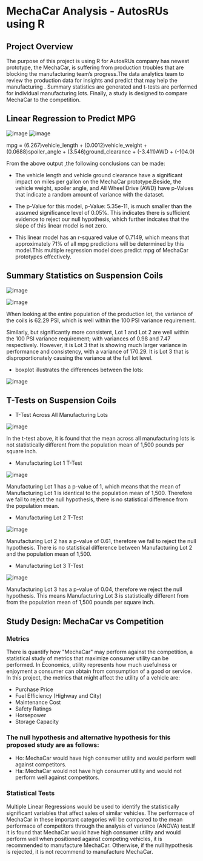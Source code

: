 # MechaCar Analysis - AutosRUs using R

## Project Overview

The purpose of this project is using R for AutosRUs company  has newest prototype, the MechaCar, is suffering from production troubles that are blocking the manufacturing team’s progress.The data analytics team to review the production data for insights and  predict  that may help the manufacturing . Summary statistics are generated and t-tests are performed for individual manufacturing lots. Finally, a study is designed to compare MechaCar to the competition.

## Linear Regression to Predict MPG

![image](https://github.com/NadaAdem/MechaCar_Statistical_Analysis/blob/main/Resources/lm.png )
![image](https://github.com/NadaAdem/MechaCar_Statistical_Analysis/blob/main/Resources/summary.png )

 mpg = (6.267)vehicle_length + (0.0012)vehicle_weight + (0.0688)spoiler_angle + (3.546)ground_clearance + (-3.411)AWD + (-104.0)
 
 From the above output ,the following conclusions can be made:
 
- The vehicle length and vehicle ground clearance have a significant impact on miles per gallon on the MechaCar prototype.Beside, the vehicle weight, spoiler angle, and All Wheel Drive (AWD) have p-Values that indicate a random amount of variance with the dataset.

- The p-Value for this model, p-Value: 5.35e-11, is much smaller than the assumed significance level of 0.05%. This indicates there is sufficient evidence to reject our null hypothesis, which further indcates that the slope of this linear model is not zero.

- This linear model has an r-squared value of 0.7149, which means that approximately 71% of all mpg predictions will be determined by this model.This multiple regression model does predict mpg of MechaCar prototypes effectively.
 

## Summary Statistics on Suspension Coils

![image](https://github.com/NadaAdem/MechaCar_Statistical_Analysis/blob/main/Resources/d4.png )

![image](https://github.com/NadaAdem/MechaCar_Statistical_Analysis/blob/main/Resources/d3.png )

When looking at the entire population of the production lot, the variance of the coils is 62.29 PSI, which is well within the 100 PSI variance requirement.

Similarly, but significantly more consistent, Lot 1 and Lot 2 are well within the 100 PSI variance requirement; with variances of 0.98 and 7.47 respectively. However, it is Lot 3 that is showing much larger variance in performance and consistency, with a variance of 170.29. It is Lot 3 that is disproportionately causing the variance at the full lot level.

- boxplot illustrates the differences between the lots:

![image](https://github.com/NadaAdem/MechaCar_Statistical_Analysis/blob/main/Resources/plot2.png)


## T-Tests on Suspension Coils

-  T-Test Across All Manufacturing Lots

![image](https://github.com/NadaAdem/MechaCar_Statistical_Analysis/blob/main/Resources/test.png)

In the t-test above, it is found that the mean across all manufacturing lots is not statistically different from the population mean of 1,500 pounds per square inch.

- Manufacturing Lot 1 T-Test

![image](https://github.com/NadaAdem/MechaCar_Statistical_Analysis/blob/main/Resources/testlot1.png)

Manufacturing Lot 1 has a p-value of 1, which means that the mean of Manufacturing Lot 1 is identical to the population mean of 1,500. Therefore we fail to reject the null hypothesis, there is no statistical difference from the population mean.

- Manufacturing Lot 2 T-Test

![image](https://github.com/NadaAdem/MechaCar_Statistical_Analysis/blob/main/Resources/testlot2.png)

Manufacturing Lot 2 has a p-value of 0.61, therefore we fail to reject the null hypothesis. There is no statistical difference between Manufacturing Lot 2 and the population mean of 1,500.

- Manufacturing Lot 3 T-Test

![image](https://github.com/NadaAdem/MechaCar_Statistical_Analysis/blob/main/Resources/testlot3.png)

Manufacturing Lot 3 has a p-value of 0.04, therefore we reject the null hypothesis. This means Manufacturing Lot 3 is statistically different from from the population mean of 1,500 pounds per square inch.


## Study Design: MechaCar vs Competition

### Metrics

There is  quantify how "MechaCar" may perform against the competition, a statistical study of metrics that maximize consumer utility can be performed. In Economics, utility represents how much usefulness or enjoyment a consumer can obtain from consumption of a good or service. In this project, the metrics that might affect the utility of a vehicle are:

- Purchase Price
- Fuel Efficiency (Highway and City)
- Maintenance Cost
- Safety Ratings
- Horsepower
- Storage Capacity

### The null hypothesis and alternative hypothesis for this proposed study are as follows:
- Ho: MechaCar would have high consumer utility and would perform well against competitors.
- Ha: MechaCar would not have high consumer utility and would not perform well against competitors.



### Statistical Tests

Multiple Linear Regressions would be used to identify the statistically significant variables that affect sales of similar vehicles. The performace of MechaCar in these important categories will be compared to the mean performace of competitors through the analysis of variance (ANOVA) test.If it is found that MechaCar would have high consumer utility and would perform well when positioned against competing vehicles, it is recommended to manufacture MechaCar. Otherwise, if the null hypothesis is rejected, it is not recommend to manufacture MechaCar.

